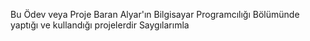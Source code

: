 Bu Ödev veya Proje Baran Alyar'ın Bilgisayar Programcılığı Bölümünde yaptığı ve kullandığı projelerdir Saygılarımla

